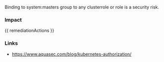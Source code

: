 
Binding to system:masters group to any clusterrole or role is a security risk.

### Impact
<!-- Add Impact here -->

<!-- DO NOT CHANGE -->
{{ remediationActions }}

### Links
- https://www.aquasec.com/blog/kubernetes-authorization/


